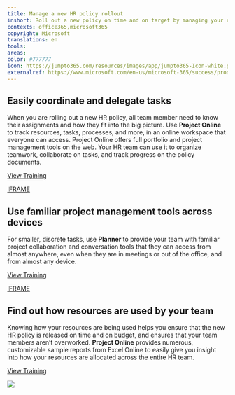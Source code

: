 ```yaml
---
title: Manage a new HR policy rollout
inshort: Roll out a new policy on time and on target by managing your resources and scheduling in an intuitive, team-based environment.
contexts: office365,microsoft365
copyright: Microsoft
translations: en
tools: 
areas: 
color: #777777
icon: https://jumpto365.com/resources/images/app/jumpto365-Icon-white.png
externalref: https://www.microsoft.com/en-us/microsoft-365/success/productivitylibrary/manage-a-new-hr-policy-rollout
---
```


## Easily coordinate and delegate tasks

When you are rolling out a new HR policy, all team member need to know their assignments and how they fit into the big picture. Use **Project Online** to track resources, tasks, processes, and more, in an online workspace that everyone can access. Project Online offers full portfolio and project management tools on the web. Your HR team can use it to organize teamwork, collaborate on tasks, and track progress on the policy documents.

[View Training](https://support.office.com/article/What-can-team-members-do-in-Project-Online-e10f3d44-0428-4591-ac33-c888386442c4)

[IFRAME](https://www.microsoft.com/en-us/videoplayer/embed/RE1TjRc)

## Use familiar project management tools across devices

For smaller, discrete tasks, use **Planner** to provide your team with familiar project collaboration and conversation tools that they can access from almost anywhere, even when they are in meetings or out of the office, and from almost any device.

[View Training](https://support.office.com/article/Microsoft-Planner-help-4a9a13c6-3adf-4a60-a6fc-15c0b15e16fc)

[IFRAME](https://www.microsoft.com/en-us/videoplayer/embed/RE1TjRd)

## Find out how resources are used by your team

Knowing how your resources are being used helps you ensure that the new HR policy is released on time and on budget, and ensures that your team members aren’t overworked. **Project Online** provides numerous, customizable sample reports from Excel Online to easily give you insight into how your resources are allocated across the entire HR team.

[View Training](https://support.office.com/article/Sample-reports-in-Project-Online-CEAB4EDC-13F4-4B64-81E1-A0F3A5C607BC)

![](http://img-prod-cms-rt-microsoft-com.akamaized.net/cms/api/am/imageFileData/RE1NyN8?ver=9ce0)

